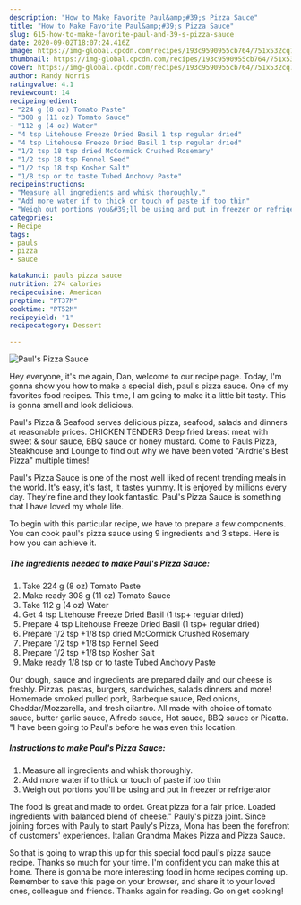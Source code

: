 ```yaml
---
description: "How to Make Favorite Paul&amp;#39;s Pizza Sauce"
title: "How to Make Favorite Paul&amp;#39;s Pizza Sauce"
slug: 615-how-to-make-favorite-paul-and-39-s-pizza-sauce
date: 2020-09-02T18:07:24.416Z
image: https://img-global.cpcdn.com/recipes/193c9590955cb764/751x532cq70/pauls-pizza-sauce-recipe-main-photo.jpg
thumbnail: https://img-global.cpcdn.com/recipes/193c9590955cb764/751x532cq70/pauls-pizza-sauce-recipe-main-photo.jpg
cover: https://img-global.cpcdn.com/recipes/193c9590955cb764/751x532cq70/pauls-pizza-sauce-recipe-main-photo.jpg
author: Randy Norris
ratingvalue: 4.1
reviewcount: 14
recipeingredient:
- "224 g (8 oz) Tomato Paste"
- "308 g (11 oz) Tomato Sauce"
- "112 g (4 oz) Water"
- "4 tsp Litehouse Freeze Dried Basil 1 tsp regular dried"
- "4 tsp Litehouse Freeze Dried Basil 1 tsp regular dried"
- "1/2 tsp 18 tsp dried McCormick Crushed Rosemary"
- "1/2 tsp 18 tsp Fennel Seed"
- "1/2 tsp 18 tsp Kosher Salt"
- "1/8 tsp or to taste Tubed Anchovy Paste"
recipeinstructions:
- "Measure all ingredients and whisk thoroughly."
- "Add more water if to thick or touch of paste if too thin"
- "Weigh out portions you&#39;ll be using and put in freezer or refrigerator"
categories:
- Recipe
tags:
- pauls
- pizza
- sauce

katakunci: pauls pizza sauce 
nutrition: 274 calories
recipecuisine: American
preptime: "PT37M"
cooktime: "PT52M"
recipeyield: "1"
recipecategory: Dessert

---
```



![Paul&#39;s Pizza Sauce](https://img-global.cpcdn.com/recipes/193c9590955cb764/751x532cq70/pauls-pizza-sauce-recipe-main-photo.jpg)

Hey everyone, it's me again, Dan, welcome to our recipe page. Today, I'm gonna show you how to make a special dish, paul&#39;s pizza sauce. One of my favorites food recipes. This time, I am going to make it a little bit tasty. This is gonna smell and look delicious.

Paul&#39;s Pizza &amp; Seafood serves delicious pizza, seafood, salads and dinners at reasonable prices. CHICKEN TENDERS Deep fried breast meat with sweet &amp; sour sauce, BBQ sauce or honey mustard. Come to Pauls Pizza, Steakhouse and Lounge to find out why we have been voted &#34;Airdrie&#39;s Best Pizza&#34; multiple times!

Paul&#39;s Pizza Sauce is one of the most well liked of recent trending meals in the world. It's easy, it's fast, it tastes yummy. It is enjoyed by millions every day. They're fine and they look fantastic. Paul&#39;s Pizza Sauce is something that I have loved my whole life.


To begin with this particular recipe, we have to prepare a few components. You can cook paul&#39;s pizza sauce using 9 ingredients and 3 steps. Here is how you can achieve it.

<!--inarticleads1-->

##### The ingredients needed to make Paul&#39;s Pizza Sauce:

1. Take 224 g (8 oz) Tomato Paste
1. Make ready 308 g (11 oz) Tomato Sauce
1. Take 112 g (4 oz) Water
1. Get 4 tsp Litehouse Freeze Dried Basil (1 tsp+ regular dried)
1. Prepare 4 tsp Litehouse Freeze Dried Basil (1 tsp+ regular dried)
1. Prepare 1/2 tsp +1/8 tsp dried McCormick Crushed Rosemary
1. Prepare 1/2 tsp +1/8 tsp Fennel Seed
1. Prepare 1/2 tsp +1/8 tsp Kosher Salt
1. Make ready 1/8 tsp or to taste Tubed Anchovy Paste


Our dough, sauce and ingredients are prepared daily and our cheese is freshly. Pizzas, pastas, burgers, sandwiches, salads dinners and more! Homemade smoked pulled pork, Barbeque sauce, Red onions, Cheddar/Mozzarella, and fresh cilantro. All made with choice of tomato sauce, butter garlic sauce, Alfredo sauce, Hot sauce, BBQ sauce or Picatta. &#34;I have been going to Paul&#39;s before he was even this location. 

<!--inarticleads2-->

##### Instructions to make Paul&#39;s Pizza Sauce:

1. Measure all ingredients and whisk thoroughly.
1. Add more water if to thick or touch of paste if too thin
1. Weigh out portions you&#39;ll be using and put in freezer or refrigerator


The food is great and made to order. Great pizza for a fair price. Loaded ingredients with balanced blend of cheese.&#34; Pauly&#39;s pizza joint. Since joining forces with Pauly to start Pauly&#39;s Pizza, Mona has been the forefront of customers&#39; experiences. Italian Grandma Makes Pizza and Pizza Sauce. 

So that is going to wrap this up for this special food paul&#39;s pizza sauce recipe. Thanks so much for your time. I'm confident you can make this at home. There is gonna be more interesting food in home recipes coming up. Remember to save this page on your browser, and share it to your loved ones, colleague and friends. Thanks again for reading. Go on get cooking!
